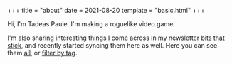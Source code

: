 +++
title = "about"
date = 2021-08-20
template = "basic.html"
+++


Hi, I'm Tadeas Paule. I'm making a roguelike video game.

I'm also sharing interesting things I come across in my newsletter [bits that stick](https://www.bitsthatstick.com), and recently started syncing them here as well. Here you can see them [all](/bits), or [filter by tag](/tags).